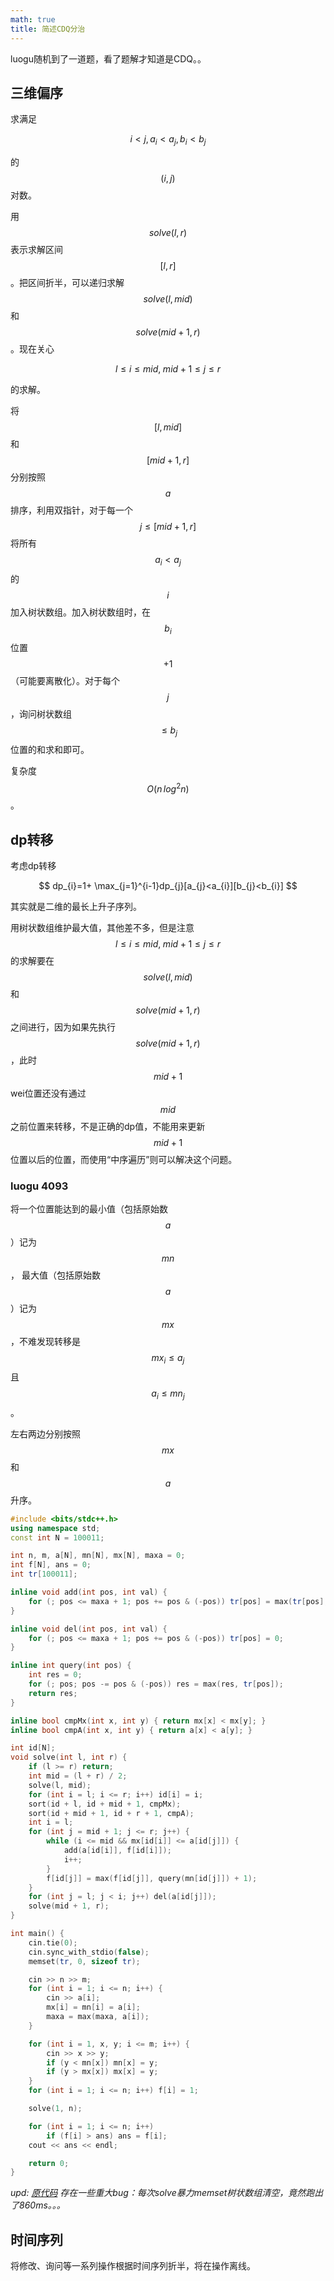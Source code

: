 ```yaml
---
math: true
title: 简述CDQ分治
---
```


luogu随机到了一道题，看了题解才知道是CDQ。。

## 三维偏序
求满足

 $$ i<j,a_{i}<a_{j},b_{i}<b_{j} $$ 

的 $$ (i,j) $$ 对数。

用 $$ solve(l,r) $$ 表示求解区间 $$ [l,r] $$ 。把区间折半，可以递归求解 $$ solve(l,mid) $$ 和 $$ solve(mid+1,r) $$ 。现在关心

 $$ l\le i \le mid,\;mid+1\le j\le r $$ 

的求解。

将 $$ [l,mid] $$ 和 $$ [mid+1,r] $$ 分别按照 $$ a $$ 排序，利用双指针，对于每一个 $$ j \le [mid+1, r] $$ 将所有 $$ a_i < a_j $$ 的 $$ i $$ 加入树状数组。加入树状数组时，在 $$ b_i $$ 位置 $$ +1 $$ （可能要离散化）。对于每个 $$ j $$ ，询问树状数组 $$ \le b_j $$ 位置的和求和即可。

复杂度 $$ O(n\,log^2n) $$ 。

## dp转移
考虑dp转移

 $$ dp_{i}=1+ \max_{j=1}^{i-1}dp_{j}[a_{j}<a_{i}][b_{j}<b_{i}] $$ 
 
其实就是二维的最长上升子序列。

用树状数组维护最大值，其他差不多，但是注意 $$ l\le i \le mid,\;mid+1\le j\le r $$ 的求解要在 $$ solve(l,mid) $$ 和 $$ solve(mid+1,r) $$ 之间进行，因为如果先执行 $$ solve(mid+1,r) $$ ，此时 $$ mid+1 $$ wei位置还没有通过 $$ mid $$ 之前位置来转移，不是正确的dp值，不能用来更新 $$ mid+1 $$ 位置以后的位置，而使用“中序遍历”则可以解决这个问题。

### luogu 4093

将一个位置能达到的最小值（包括原始数 $$a$$ ）记为 $$mn$$， 最大值（包括原始数 $$a$$ ）记为 $$mx$$ ，不难发现转移是 $$mx_i \le a_j$$ 且 $$a_i \le mn_j$$。

左右两边分别按照 $$mx$$ 和 $$a$$ 升序。

```cpp
#include <bits/stdc++.h>
using namespace std;
const int N = 100011;

int n, m, a[N], mn[N], mx[N], maxa = 0;
int f[N], ans = 0;
int tr[100011];

inline void add(int pos, int val) {
    for (; pos <= maxa + 1; pos += pos & (-pos)) tr[pos] = max(tr[pos], val);
}

inline void del(int pos, int val) {
    for (; pos <= maxa + 1; pos += pos & (-pos)) tr[pos] = 0;
}

inline int query(int pos) {
    int res = 0;
    for (; pos; pos -= pos & (-pos)) res = max(res, tr[pos]);
    return res;
}

inline bool cmpMx(int x, int y) { return mx[x] < mx[y]; }
inline bool cmpA(int x, int y) { return a[x] < a[y]; }

int id[N];
void solve(int l, int r) {
    if (l >= r) return;
    int mid = (l + r) / 2;
    solve(l, mid);
    for (int i = l; i <= r; i++) id[i] = i;
    sort(id + l, id + mid + 1, cmpMx);
    sort(id + mid + 1, id + r + 1, cmpA);
    int i = l;
    for (int j = mid + 1; j <= r; j++) {
        while (i <= mid && mx[id[i]] <= a[id[j]]) {
            add(a[id[i]], f[id[i]]);
            i++;
        }
        f[id[j]] = max(f[id[j]], query(mn[id[j]]) + 1);
    }
    for (int j = l; j < i; j++) del(a[id[j]]);
    solve(mid + 1, r);
}

int main() {
    cin.tie(0);
    cin.sync_with_stdio(false);
    memset(tr, 0, sizeof tr);

    cin >> n >> m;
    for (int i = 1; i <= n; i++) {
        cin >> a[i];
        mx[i] = mn[i] = a[i];
        maxa = max(maxa, a[i]);
    }

    for (int i = 1, x, y; i <= m; i++) {
        cin >> x >> y;
        if (y < mn[x]) mn[x] = y;
        if (y > mx[x]) mx[x] = y;
    }
    for (int i = 1; i <= n; i++) f[i] = 1;

    solve(1, n);

    for (int i = 1; i <= n; i++)
        if (f[i] > ans) ans = f[i];
    cout << ans << endl;

    return 0;
}
```
_upd: [原代码](https://paste.ubuntu.com/p/vN7kPG5CsQ/) 存在一些重大bug：每次solve暴力memset树状数组清空，竟然跑出了860ms。。。_ 

## 时间序列

将修改、询问等一系列操作根据时间序列折半，将在操作离线。


